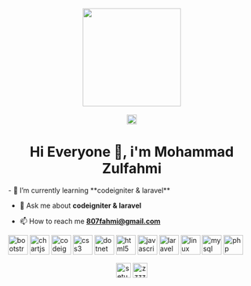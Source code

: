
<p align="center">
  <br>
  <a target="_blank" rel="noopener noreferrer" href="https://camo.githubusercontent.com/3d35625a9267640f708443bfa21e91b5d592aafc/68747470733a2f2f6d65646961332e67697068792e636f6d2f6d656469612f4d454656637552496f564554554d595a45652f67697068792e676966"><img src="https://camo.githubusercontent.com/3d35625a9267640f708443bfa21e91b5d592aafc/68747470733a2f2f6d65646961332e67697068792e636f6d2f6d656469612f4d454656637552496f564554554d595a45652f67697068792e676966" width="200px" data-canonical-src="https://media3.giphy.com/media/MEFVcuRIoVETUMYZEe/giphy.gif" style="max-width:100%;"></a>
  <br><br>
  <g-emoji class="g-emoji" alias="hearts" fallback-src="https://github.githubassets.com/images/icons/emoji/unicode/2665.png"><img class="emoji" alt="hearts" height="20" width="20" src="https://github.githubassets.com/images/icons/emoji/unicode/2665.png"></g-emoji> 
  <br>
</p>


<h1 align="center">Hi Everyone 👋, i'm Mohammad Zulfahmi</h1>
- 🌱 I’m currently learning **codeigniter & laravel**

- 💬 Ask me about **codeigniter & laravel**

- 📫 How to reach me **807fahmi@gmail.com**

<p align="left"><img src="https://devicons.github.io/devicon/devicon.git/icons/bootstrap/bootstrap-plain.svg" alt="bootstrap" width="40" height="40"/> <img src="https://www.chartjs.org/media/logo-title.svg" alt="chartjs" width="40" height="40"/> <img src="https://cdn.worldvectorlogo.com/logos/codeigniter.svg" alt="codeigniter" width="40" height="40"/> <img src="https://devicons.github.io/devicon/devicon.git/icons/css3/css3-original-wordmark.svg" alt="css3" width="40" height="40"/> <img src="https://devicons.github.io/devicon/devicon.git/icons/dot-net/dot-net-original-wordmark.svg" alt="dotnet" width="40" height="40"/> <img src="https://devicons.github.io/devicon/devicon.git/icons/html5/html5-original-wordmark.svg" alt="html5" width="40" height="40"/> <img src="https://devicons.github.io/devicon/devicon.git/icons/javascript/javascript-original.svg" alt="javascript" width="40" height="40"/> <img src="https://devicons.github.io/devicon/devicon.git/icons/laravel/laravel-plain-wordmark.svg" alt="laravel" width="40" height="40"/> <img src="https://devicons.github.io/devicon/devicon.git/icons/linux/linux-original.svg" alt="linux" width="40" height="40"/> <img src="https://devicons.github.io/devicon/devicon.git/icons/mysql/mysql-original-wordmark.svg" alt="mysql" width="40" height="40"/> <img src="https://devicons.github.io/devicon/devicon.git/icons/php/php-original.svg" alt="php" width="40" height="40"/></p><p align="center"> 
<a href="https://fb.com/setu.bekasi.1/" target="blank"><img align="center" src="https://cdn.jsdelivr.net/npm/simple-icons@3.0.1/icons/facebook.svg" alt="setu.bekasi.1/" height="30" width="30" /></a>
<a href="https://instagram.com/zzzzul" target="blank"><img align="center" src="https://cdn.jsdelivr.net/npm/simple-icons@3.0.1/icons/instagram.svg" alt="zzzzul" height="30" width="30" /></a>
</p>
